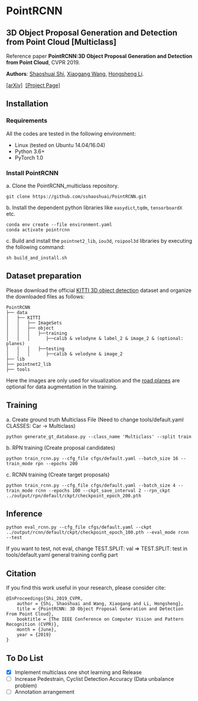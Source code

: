 # PointRCNN

## 3D Object Proposal Generation and Detection from Point Cloud [Multiclass]

Reference paper **PointRCNN:3D Object Proposal Generation and Detection from Point Cloud**, CVPR 2019.

**Authors**: [Shaoshuai Shi](https://sshaoshuai.github.io/), [Xiaogang Wang](http://www.ee.cuhk.edu.hk/~xgwang/), [Hongsheng Li](http://www.ee.cuhk.edu.hk/~hsli/).

[[arXiv]](https://arxiv.org/abs/1812.04244)&nbsp;  [[Project Page]](#)&nbsp;

## Installation
### Requirements
All the codes are tested in the following environment:
* Linux (tested on Ubuntu 14.04/16.04)
* Python 3.6+
* PyTorch 1.0

### Install PointRCNN 

a. Clone the PointRCNN_multiclass repository.
```shell
git clone https://github.com/sshaoshuai/PointRCNN.git
```

b. Install the dependent python libraries like `easydict`,`tqdm`, `tensorboardX ` etc.
```shell
conda env create --file environment.yaml
conda activate pointrcnn
```

c. Build and install the `pointnet2_lib`, `iou3d`, `roipool3d` libraries by executing the following command:
```shell
sh build_and_install.sh
```

## Dataset preparation
Please download the official [KITTI 3D object detection](http://www.cvlibs.net/datasets/kitti/eval_object.php?obj_benchmark=3d) dataset and organize the downloaded files as follows: 
```
PointRCNN
├── data
│   ├── KITTI
│   │   ├── ImageSets
│   │   ├── object
│   │   │   ├──training
│   │   │      ├──calib & velodyne & label_2 & image_2 & (optional: planes)
│   │   │   ├──testing
│   │   │      ├──calib & velodyne & image_2
├── lib
├── pointnet2_lib
├── tools
```
Here the images are only used for visualization and the [road planes](https://drive.google.com/file/d/1d5mq0RXRnvHPVeKx6Q612z0YRO1t2wAp/view?usp=sharing) are optional for data augmentation in the training.

## Training
a. Create ground truth Multiclass File (Need to change tools/default.yaml CLASSES: Car -> Multiclass)
```shell
python generate_gt_database.py --class_name 'Multiclass' --split train
```
b. RPN training (Create proposal candidates)
```shell
python train_rcnn.py --cfg_file cfgs/default.yaml --batch_size 16 --train_mode rpn --epochs 200
```
c. RCNN training (Create target proposals)
```shell
python train_rcnn.py --cfg_file cfgs/default.yaml --batch_size 4 --train_mode rcnn --epochs 100 --ckpt_save_interval 2 --rpn_ckpt ../output/rpn/default/ckpt/checkpoint_epoch_200.pth
```


## Inference
```shell
python eval_rcnn.py --cfg_file cfgs/default.yaml --ckpt ../output/rcnn/default/ckpt/checkpoint_epoch_100.pth --eval_mode rcnn --test
```
If you want to test, not eval, change TEST.SPLIT: val => TEST.SPLIT: test in tools/default.yaml general training config part


## Citation
If you find this work useful in your research, please consider cite:
```
@InProceedings{Shi_2019_CVPR,
    author = {Shi, Shaoshuai and Wang, Xiaogang and Li, Hongsheng},
    title = {PointRCNN: 3D Object Proposal Generation and Detection From Point Cloud},
    booktitle = {The IEEE Conference on Computer Vision and Pattern Recognition (CVPR)},
    month = {June},
    year = {2019}
}
```

## To Do List
- [x] Implement multiclass one shot learning and Release
- [ ] Increase Pedestrain, Cyclist Detection Accuracy (Data unbalance problem)
- [ ] Annotation arrangement
